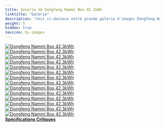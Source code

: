 ```yaml
---
title: Galerie de Dongfeng Nammi Box 42.3kWh
linktitle: "Galerie"
description: "Voir ci-dessous notre grande galerie d'images Dongfeng Nammi Box 42.3kWh. Cliquez sur les images pour des versions haute résolution."
weight: 5
hidden: true
navicon: bi-images
---
```

<!-- markdownlint-disable MD033 -->
<div class="row" id ="my-gallery">
	<div class="pswp-grid-item col-6 col-md-4">
		<a href="https://media.evkx.net/multimedia/models/dongfeng/nammi_box/nammi_box_42.3kwh/details_1.jpg"
data-pswp-src="https://media.evkx.net/multimedia/models/dongfeng/nammi_box/nammi_box_42.3kwh/details_1.jpg"
data-pswp-width="3000"
data-pswp-height="2250" 
target="_blank">
			<img src="https://media.evkx.net/multimedia/models/dongfeng/nammi_box/nammi_box_42.3kwh/details_1_xst.jpg" alt="Dongfeng Nammi Box 42.3kWh" class="img-fluid " />
		</a>
	</div>
	<div class="pswp-grid-item col-6 col-md-4">
		<a href="https://media.evkx.net/multimedia/models/dongfeng/nammi_box/nammi_box_42.3kwh/exterior_1.jpg"
data-pswp-src="https://media.evkx.net/multimedia/models/dongfeng/nammi_box/nammi_box_42.3kwh/exterior_1.jpg"
data-pswp-width="3000"
data-pswp-height="2000" 
target="_blank">
			<img src="https://media.evkx.net/multimedia/models/dongfeng/nammi_box/nammi_box_42.3kwh/exterior_1_xst.jpg" alt="Dongfeng Nammi Box 42.3kWh" class="img-fluid " />
		</a>
	</div>
	<div class="pswp-grid-item col-6 col-md-4">
		<a href="https://media.evkx.net/multimedia/models/dongfeng/nammi_box/nammi_box_42.3kwh/exterior_2.jpg"
data-pswp-src="https://media.evkx.net/multimedia/models/dongfeng/nammi_box/nammi_box_42.3kwh/exterior_2.jpg"
data-pswp-width="3000"
data-pswp-height="2000" 
target="_blank">
			<img src="https://media.evkx.net/multimedia/models/dongfeng/nammi_box/nammi_box_42.3kwh/exterior_2_xst.jpg" alt="Dongfeng Nammi Box 42.3kWh" class="img-fluid " />
		</a>
	</div>
	<div class="pswp-grid-item col-6 col-md-4">
		<a href="https://media.evkx.net/multimedia/models/dongfeng/nammi_box/nammi_box_42.3kwh/exterior_3.jpg"
data-pswp-src="https://media.evkx.net/multimedia/models/dongfeng/nammi_box/nammi_box_42.3kwh/exterior_3.jpg"
data-pswp-width="1920"
data-pswp-height="1083" 
target="_blank">
			<img src="https://media.evkx.net/multimedia/models/dongfeng/nammi_box/nammi_box_42.3kwh/exterior_3_xst.jpg" alt="Dongfeng Nammi Box 42.3kWh" class="img-fluid " />
		</a>
	</div>
	<div class="pswp-grid-item col-6 col-md-4">
		<a href="https://media.evkx.net/multimedia/models/dongfeng/nammi_box/nammi_box_42.3kwh/exterior_4.jpg"
data-pswp-src="https://media.evkx.net/multimedia/models/dongfeng/nammi_box/nammi_box_42.3kwh/exterior_4.jpg"
data-pswp-width="1920"
data-pswp-height="1230" 
target="_blank">
			<img src="https://media.evkx.net/multimedia/models/dongfeng/nammi_box/nammi_box_42.3kwh/exterior_4_xst.jpg" alt="Dongfeng Nammi Box 42.3kWh" class="img-fluid " />
		</a>
	</div>
	<div class="pswp-grid-item col-6 col-md-4">
		<a href="https://media.evkx.net/multimedia/models/dongfeng/nammi_box/nammi_box_42.3kwh/frontseats_1.jpg"
data-pswp-src="https://media.evkx.net/multimedia/models/dongfeng/nammi_box/nammi_box_42.3kwh/frontseats_1.jpg"
data-pswp-width="2600"
data-pswp-height="1459" 
target="_blank">
			<img src="https://media.evkx.net/multimedia/models/dongfeng/nammi_box/nammi_box_42.3kwh/frontseats_1_xst.jpg" alt="Dongfeng Nammi Box 42.3kWh" class="img-fluid " />
		</a>
	</div>
	<div class="pswp-grid-item col-6 col-md-4">
		<a href="https://media.evkx.net/multimedia/models/dongfeng/nammi_box/nammi_box_42.3kwh/frontseats_2.jpg"
data-pswp-src="https://media.evkx.net/multimedia/models/dongfeng/nammi_box/nammi_box_42.3kwh/frontseats_2.jpg"
data-pswp-width="3000"
data-pswp-height="1674" 
target="_blank">
			<img src="https://media.evkx.net/multimedia/models/dongfeng/nammi_box/nammi_box_42.3kwh/frontseats_2_xst.jpg" alt="Dongfeng Nammi Box 42.3kWh" class="img-fluid " />
		</a>
	</div>
	<div class="pswp-grid-item col-6 col-md-4">
		<a href="https://media.evkx.net/multimedia/models/dongfeng/nammi_box/nammi_box_42.3kwh/headlights_1.jpg"
data-pswp-src="https://media.evkx.net/multimedia/models/dongfeng/nammi_box/nammi_box_42.3kwh/headlights_1.jpg"
data-pswp-width="1920"
data-pswp-height="1080" 
target="_blank">
			<img src="https://media.evkx.net/multimedia/models/dongfeng/nammi_box/nammi_box_42.3kwh/headlights_1_xst.jpg" alt="Dongfeng Nammi Box 42.3kWh" class="img-fluid " />
		</a>
	</div>
	<div class="pswp-grid-item col-6 col-md-4">
		<a href="https://media.evkx.net/multimedia/models/dongfeng/nammi_box/nammi_box_42.3kwh/interior_1.jpg"
data-pswp-src="https://media.evkx.net/multimedia/models/dongfeng/nammi_box/nammi_box_42.3kwh/interior_1.jpg"
data-pswp-width="3000"
data-pswp-height="1972" 
target="_blank">
			<img src="https://media.evkx.net/multimedia/models/dongfeng/nammi_box/nammi_box_42.3kwh/interior_1_xst.jpg" alt="Dongfeng Nammi Box 42.3kWh" class="img-fluid " />
		</a>
	</div>
	<div class="pswp-grid-item col-6 col-md-4">
		<a href="https://media.evkx.net/multimedia/models/dongfeng/nammi_box/nammi_box_42.3kwh/interior_2.jpg"
data-pswp-src="https://media.evkx.net/multimedia/models/dongfeng/nammi_box/nammi_box_42.3kwh/interior_2.jpg"
data-pswp-width="3000"
data-pswp-height="2250" 
target="_blank">
			<img src="https://media.evkx.net/multimedia/models/dongfeng/nammi_box/nammi_box_42.3kwh/interior_2_xst.jpg" alt="Dongfeng Nammi Box 42.3kWh" class="img-fluid " />
		</a>
	</div>
	<div class="pswp-grid-item col-6 col-md-4">
		<a href="https://media.evkx.net/multimedia/models/dongfeng/nammi_box/nammi_box_42.3kwh/main_1.jpg"
data-pswp-src="https://media.evkx.net/multimedia/models/dongfeng/nammi_box/nammi_box_42.3kwh/main_1.jpg"
data-pswp-width="3000"
data-pswp-height="2000" 
target="_blank">
			<img src="https://media.evkx.net/multimedia/models/dongfeng/nammi_box/nammi_box_42.3kwh/main_1_xst.jpg" alt="Dongfeng Nammi Box 42.3kWh" class="img-fluid " />
		</a>
	</div>
	<div class="pswp-grid-item col-6 col-md-4">
		<a href="https://media.evkx.net/multimedia/models/dongfeng/nammi_box/nammi_box_42.3kwh/rearlights_1.jpg"
data-pswp-src="https://media.evkx.net/multimedia/models/dongfeng/nammi_box/nammi_box_42.3kwh/rearlights_1.jpg"
data-pswp-width="3000"
data-pswp-height="2250" 
target="_blank">
			<img src="https://media.evkx.net/multimedia/models/dongfeng/nammi_box/nammi_box_42.3kwh/rearlights_1_xst.jpg" alt="Dongfeng Nammi Box 42.3kWh" class="img-fluid " />
		</a>
	</div>
	<div class="pswp-grid-item col-6 col-md-4">
		<a href="https://media.evkx.net/multimedia/models/dongfeng/nammi_box/nammi_box_42.3kwh/screens_1.jpg"
data-pswp-src="https://media.evkx.net/multimedia/models/dongfeng/nammi_box/nammi_box_42.3kwh/screens_1.jpg"
data-pswp-width="3000"
data-pswp-height="2250" 
target="_blank">
			<img src="https://media.evkx.net/multimedia/models/dongfeng/nammi_box/nammi_box_42.3kwh/screens_1_xst.jpg" alt="Dongfeng Nammi Box 42.3kWh" class="img-fluid " />
		</a>
	</div>
	<div class="pswp-grid-item col-6 col-md-4">
		<a href="https://media.evkx.net/multimedia/models/dongfeng/nammi_box/nammi_box_42.3kwh/wheels_1.jpg"
data-pswp-src="https://media.evkx.net/multimedia/models/dongfeng/nammi_box/nammi_box_42.3kwh/wheels_1.jpg"
data-pswp-width="3000"
data-pswp-height="2250" 
target="_blank">
			<img src="https://media.evkx.net/multimedia/models/dongfeng/nammi_box/nammi_box_42.3kwh/wheels_1_xst.jpg" alt="Dongfeng Nammi Box 42.3kWh" class="img-fluid " />
		</a>
	</div>
</div>
<script type="module">
  import PhotoSwipeLightbox from '/js/photoswipe-lightbox.esm.js';
    const lightbox = new PhotoSwipeLightbox({
       gallery: '#my-gallery',
        children: 'a',
        pswpModule: () => import('/js/photoswipe.esm.js')
    });
lightbox.init();
</script>
<div class="mt-3 mb-3">
<a href="../specifications/" class="text-decoration-none text-black">
<strong><i class="bi-arrow-left"></i> Spécifications </strong>
</a>
<a href="../reviews/" class="text-decoration-none text-black float-end">
<strong>Critiques <i class="bi-arrow-right"></i></strong>
</a>
</div>
